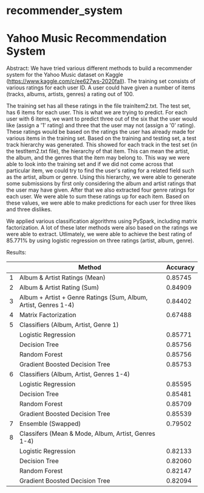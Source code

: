 # recommender_system

# Yahoo Music Recommendation System

Abstract:
We have tried various different methods to build a recommender system for the Yahoo Music dataset on Kaggle (https://www.kaggle.com/c/ee627ws-2020fall). 
The training set consists of various ratings for each user ID. A user could have given a number of items (tracks, albums, artists, genres) a rating out of 100. 

The training set has all these ratings in the file trainItem2.txt.
The test set, has 6 items for each user. This is what we are trying to predict. For each user with 6 items, we want to predict three out of the six that
the user would like (assign a '1' rating) and three that the user may not (assign a '0' rating). These ratings would be based on the ratings the user has 
already made for various items in the training set. Based on the training and testing set, a test track hierarchy was generated. This showed for each track
in the test set (in the testItem2.txt file), the hierarchy of that item. This can mean the artist, the album, and the genres that the item may belong to. 
This way we were able to look into the training set and if we did not come across that particular item, we could try to find the user's rating for a related
field such as the artist, album or genre. Using this hierarchy, we were able to generate some submissions by first only considering the album and artist ratings
that the user may have given. After that we also extracted four genre ratings for each user. We were able to sum these ratings up for each item. 
Based on these values, we were able to make predictions for each user for three likes and three dislikes. 

We applied various classification algorithms using PySpark, including matrix factorization. A lot of these later methods were also based on the ratings we
were able to extract. 
Utlimately, we were able to achieve the best rating of 85.771% by using logistic regression on three ratings (artist, album, genre). 



Results:

| | Method | Accuracy |
|-|--------|----------|
| 1 | Album & Artist Ratings (Mean) | 0.85745 |
| 2 | Album & Artist Rating (Sum) | 0.84909 |
| 3 | Album + Artist + Genre Ratings (Sum, Album, Artist, Genres 1-4) | 0.84402 |
| 4 | Matrix Factorization | 0.67488 |
| 5 | Classifiers (Album, Artist, Genre 1) | |
| | Logistic Regression | 0.85771 |
| | Decision Tree | 0.85756 |
| | Random Forest | 0.85756 |
| | Gradient Boosted Decision Tree | 0.85753 |
| 6 | Classifiers (Album, Artist, Genres 1-4) | |
| | Logistic Regression | 0.85595 | 
| | Decision Tree | 0.85481 |
| | Random Forest | 0.85709 |
| | Gradient Boosted Decision Tree | 0.85539 |
| 7 | Ensemble (Swapped) | 0.79502 |
| 8 | Classifers (Mean & Mode, Album, Artist, Genres 1-4) | |
| | Logistic Regression | 0.82133 |
| | Decision Tree | 0.82060 |
| | Random Forest | 0.82147 |
| | Gradient Boosted Decision Tree | 0.82094 |

